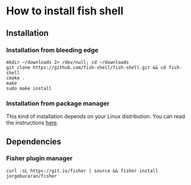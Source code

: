 # How to install fish shell

## Installation

### Installation from bleeding edge

```shell
mkdir ~/downloads 2> /dev/null; cd ~/downloads
git clone https://github.com/fish-shell/fish-shell.git && cd fish-shell
cmake .
make
sudo make install
```

### Installation from package manager

This kind of installation depends on your Linux distribution. You can read the instructions [here](https://fishshell.com/#get_fish_linux).

## Dependencies

### Fisher plugin manager

```shell
curl -sL https://git.io/fisher | source && fisher install jorgebucaran/fisher
```
